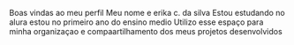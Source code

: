 Boas vindas ao meu perfil
Meu nome e erika c. da silva
Estou estudando no alura 
estou no primeiro ano do ensino medio 
Utilizo esse espaço para minha organizaçao e compaartilhamento dos meus projetos desenvolvidos
